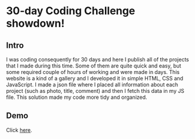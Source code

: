 # 30-day Coding Challenge showdown!

## Intro
I was coding consequently for 30 days and here I publish all of the projects that I made during this time. Some of them are quite quick and easy, but some required couple of hours of working and were made in days. 
This website is a kind of a gallery and I developed it in simple HTML, CSS and JavaScript. I made a json file where I placed all information about each project (such as photo, title, comment) and then I fetch this data in my JS file. This solution made my code more tidy and organized. 
## Demo
Click <a href="https://maja-30.netlify.app/">here</a>.